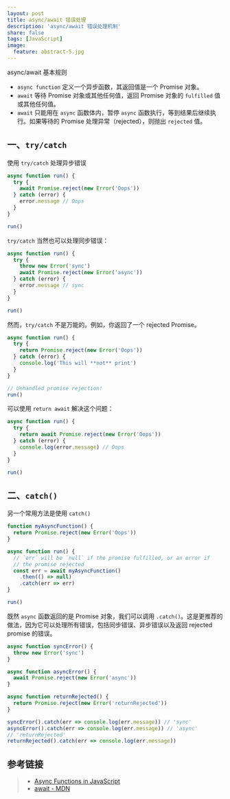 ```yaml
---
layout: post
title: async/await 错误处理
description: 'async/await 错误处理机制'
share: false
tags: [JavaScript]
image:
  feature: abstract-5.jpg
---
```


async/await 基本规则

- `async function` 定义一个异步函数，其返回值是一个 Promise 对象。
- `await` 等待 Promise 对象或其他任何值，返回 Promise 对象的 `fulfilled` 值或其他任何值。
- `await` 只能用在 `async` 函数体内，暂停 `async` 函数执行，等到结果后继续执行。如果等待的 Promise 处理异常（rejected），则抛出 `rejected` 值。

## 一、`try/catch`

使用 `try/catch` 处理异步错误

```javascript
async function run() {
  try {
    await Promise.reject(new Error('Oops'))
  } catch (error) {
    error.message // Oops
  }
}

run()
```

`try/catch` 当然也可以处理同步错误：

```javascript
async function run() {
  try {
    throw new Error('sync')
    await Promise.reject(new Error('async'))
  } catch (error) {
    error.message // sync
  }
}

run()
```

然而，`try/catch` 不是万能的。例如，你返回了一个 rejected Promise。

```javascript
async function run() {
  try {
    return Promise.reject(new Error('Oops'))
  } catch (error) {
    console.log('This will **not** print')
  }
}

// Unhandled promise rejection!
run()
```

可以使用 `return await` 解决这个问题：

```javascript
async function run() {
  try {
    return await Promise.reject(new Error('Oops'))
  } catch (error) {
    console.log(error.message) // Oops
  }
}

run()
```

## 二、`catch()`

另一个常用方法是使用 `catch()`

```javascript
function myAsyncFunction() {
  return Promise.reject(new Error('Oops'))
}

async function run() {
  // `err` will be `null` if the promise fulfilled, or an error if
  // the promise rejected
  const err = await myAsyncFunction()
    .then(() => null)
    .catch(err => err)
}

run()
```

既然 `async` 函数返回的是 Promise 对象，我们可以调用 `.catch()`。这是更推荐的做法，因为它可以处理所有错误，包括同步错误、异步错误以及返回 rejected promise 的错误。

```javascript
async function syncError() {
  throw new Error('sync')
}

async function asyncError() {
  await Promise.reject(new Error('async'))
}

async function returnRejected() {
  return Promise.reject(new Error('returnRejected'))
}

syncError().catch(err => console.log(err.message)) // 'sync'
asyncError().catch(err => console.log(err.message)) // 'async'
// 'returnRejected'
returnRejected().catch(err => console.log(err.message))
```

## 参考链接

> - [Async Functions in JavaScript](http://thecodebarbarian.com/async-functions-in-javascript.html)
> - [await - MDN](https://developer.mozilla.org/en-US/docs/Web/JavaScript/Reference/Operators/await)
